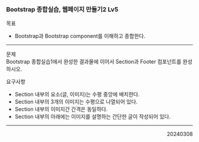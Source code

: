 ### Bootstrap 종합실습, 웹페이지 만들기2 Lv5
목표  
- Bootstrap과 Bootstrap component를 이해하고 종합한다.
---
문제  
Bootstrap 종합실습1에서 완성한 결과물에 이어서 Section과 Footer 컴포넌트를 완성하시오.  

요구사항  
- Section 내부의 요소(글, 이미지)는 수평 중앙에 배치한다.
- Section 내부의 3개의 이미지는 수평으로 나열되어 있다.
- Section 내부의 이미지간 간격은 동일하다.
- Section 내부의 아래에는 이미지를 설명하는 간단한 글이 작성되어 있다.
---

<div style="text-align: right">20240308</div>